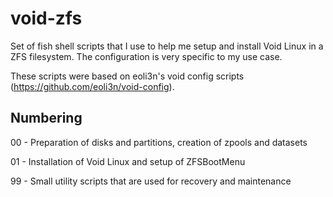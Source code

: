 # void-zfs
Set of fish shell scripts that I use to help me setup and install Void Linux in a ZFS filesystem. The configuration is very specific to my use case.

These scripts were based on eoli3n's void config scripts (https://github.com/eoli3n/void-config).

## Numbering
00 - Preparation of disks and partitions, creation of zpools and datasets

01 - Installation of Void Linux and setup of ZFSBootMenu

99 - Small utility scripts that are used for recovery and maintenance
